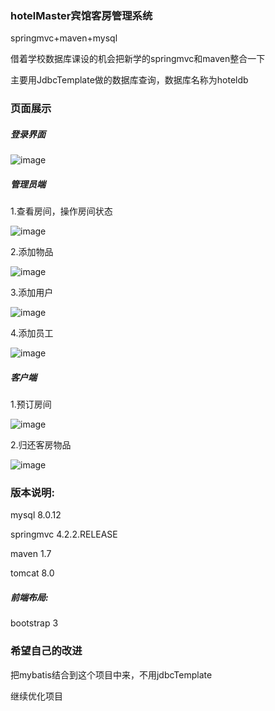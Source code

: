 ### hotelMaster宾馆客房管理系统

springmvc+maven+mysql

借着学校数据库课设的机会把新学的springmvc和maven整合一下

主要用JdbcTemplate做的数据库查询，数据库名称为hoteldb



### 页面展示

##### 登录界面

![image](https://github.com/Fuhaixu/hotelMaster/edit/master/img-folder/img-folder/登录界面.png)



##### 管理员端

1.查看房间，操作房间状态

![image](https://github.com/Fuhaixu/hotelMaster/edit/master/img-folder/查看房间.png)

2.添加物品

![image](https://github.com/Fuhaixu/hotelMaster/edit/master/img-folder/添加物品.png)

3.添加用户

![image](https://github.com/Fuhaixu/hotelMaster/edit/master/img-folder/添加客户.png)

4.添加员工

![image](https://github.com/Fuhaixu/hotelMaster/edit/master/img-folder/添加员工.png)





##### 客户端

1.预订房间

![image](https://github.com/Fuhaixu/hotelMaster/edit/master/img-folder/用户预定房间.jpg)



2.归还客房物品

![image](https://github.com/Fuhaixu/hotelMaster/edit/master/img-folder/归还物品.png)



### 版本说明:

mysql 8.0.12

springmvc 4.2.2.RELEASE

maven 1.7

tomcat 8.0

##### 前端布局:

bootstrap 3





### 希望自己的改进

把mybatis结合到这个项目中来，不用jdbcTemplate

继续优化项目





